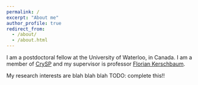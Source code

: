 ```yaml
---
permalink: /
excerpt: "About me"
author_profile: true
redirect_from:
  - /about/
  - /about.html
---
```


I am a postdoctoral fellow at the University of Waterloo, in Canada.
I am a member of [CrySP](https://crysp.uwaterloo.ca/) and my supervisor is professor [Florian Kerschbaum](https://cs.uwaterloo.ca/~fkerschb/).

My research interests are blah blah blah TODO: complete this!!
